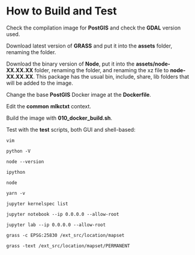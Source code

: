 # How to Build and Test

Check the compilation image for **PostGIS** and check the **GDAL** version used.

Download latest version of **GRASS** and put it into the **assets** folder, renaming the folder.

Download the binary version of **Node**, put it into the **assets/node-XX.XX.XX** folder, renaming the folder, and renaming the xz file to **node-XX.XX.XX**. This package has the usual bin, include, share, lib folders that will be added to the image.

Change the base **PostGIS** Docker image at the **Dockerfile**.

Edit the **common** **mlkctxt** context.

Build the image with **010_docker_build.sh**.

Test with the **test** scripts, both GUI and shell-based:

```shell
vim

python -V

node --version

ipython

node

yarn -v

jupyter kernelspec list

jupyter notebook --ip 0.0.0.0 --allow-root

jupyter lab --ip 0.0.0.0 --allow-root

grass -c EPSG:25830 /ext_src/location/mapset

grass -text /ext_src/location/mapset/PERMANENT
```
